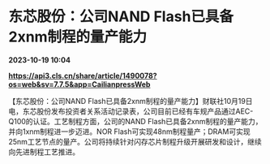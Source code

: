 # 东芯股份：公司NAND Flash已具备2xnm制程的量产能力

**2023-10-19 10:04**

**https://api3.cls.cn/share/article/1490078?os=web&sv=7.7.5&app=CailianpressWeb**

【东芯股份：公司NAND Flash已具备2xnm制程的量产能力】财联社10月19日电，东芯股份发布投资者关系活动记录表，公司目前已经有车规产品通过AEC-Q100的认证。工艺制程方面，公司的NAND Flash已具备2xnm制程的量产能力，并向1xnm制程进一步迈进。NOR Flash可实现48nm制程量产；DRAM可实现25nm工艺节点的量产。公司将持续针对闪存芯片制程升级开展研发和设计，继续向先进制程工艺推进。